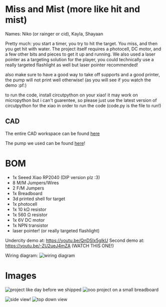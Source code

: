 # Miss and Mist (more like hit and mist)
Names: Niko (or rainger or cid), Kayla, Shayaan

Pretty much: you start a timer, you try to hit the target. You miss, and then you get hit with water. The project itself requires a photocell, DC motor, and a few other bits and pieces to get it up and running. We also used a laser pointer as a targeting solution for the player, you could technically use a really targeted flashlight as well but laser pointer recommended!

also make sure to have a good way to take off supports and a good printer, the pump will not print well otherwise! (as you will see if you watch the demo :pf:)

to run the code, install circutpython on your xiao! it may work on micropython but i can't guarentee, so please just use the latest version of circutpython for the xiao in order to run the code (code.py is the file to run!)

## CAD
The entire CAD workspace can be found [here](https://cad.onshape.com/documents/c8bd0844e7af04cbbd1640c4/w/b72edb9be8931f6878e483f0/e/558afbc4dfd74e2ea734dcd1?renderMode=0&uiState=6877122c7e3a7a28c8514dfe)

The pump we used can be found [here](https://www.thingiverse.com/thing:3113040)!

# BOM
- 1x Seeed Xiao RP2040 (DIP version plz :3)
- 8 M/M Jumpers/Wires
- 2 F/M Jumpers
- 1x Breadboard
- 3d printed shell for target
- 1x photocell
- 1x 10 kΩ resistor
- 1x 560 Ω resistor
- 1x 6V DC motor
- 1x NPN transistor
- laser pointer! (or really targeted flashlight)

Undercity demo at: https://youtu.be/QnDSIx5gIkU
Second demo at: https://youtu.be/-ZU2ueJ4mZA (WATCH THIS ONE!)

Wiring diagram:
![wiring diagram](https://hc-cdn.hel1.your-objectstorage.com/s/v3/7788faa18d12a5dac439f4c30ccfe36f595c2ad4_screenshot_2025-08-07_at_10.45.12___pm.png)
# Images

![project like day before we shipped](https://hc-cdn.hel1.your-objectstorage.com/s/v3/4b6192a1f97a28bb54e7fc021231fc2d6375693d_img_5086_2.jpeg)
![ooo project on a small breadboard](https://hc-cdn.hel1.your-objectstorage.com/s/v3/35242fbe0e5f13b1689ea3f96c5c1c3dea2d81ea_img_5089_2_2.jpeg)

![side view!](https://hc-cdn.hel1.your-objectstorage.com/s/v3/c382a907fe635e7de046fa985e5da0242f1c2cac_img_5320.jpg)
![top down view](https://hc-cdn.hel1.your-objectstorage.com/s/v3/47265ad3ad736c64020de2bb471f2b6428a368b6_img_5322.jpg)
